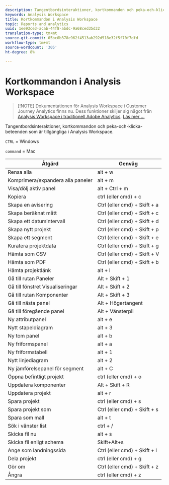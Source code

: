 ```yaml
---
description: Tangentbordsinteraktioner, kortkommandon och peka-och-klicka-beteenden som är tillgängliga i Analysis Workspace.
keywords: Analysis Workspace
title: Kortkommandon i Analysis Workspace
topic: Reports and analytics
uuid: 1ee93ce3-acab-44f8-abdc-9a68ced35d32
translation-type: tm+mt
source-git-commit: 05bc0b378c962f4513ab292d518e32f5f70f7dfd
workflow-type: tm+mt
source-wordcount: '305'
ht-degree: 8%

---
```



# Kortkommandon i Analysis Workspace

>[!NOTE] Dokumentationen för Analysis Workspace i Customer Journey Analytics finns nu. Dess funktioner skiljer sig något från [Analysis Workspace i traditionell Adobe Analytics](https://docs.adobe.com/content/help/en/analytics/analyze/analysis-workspace/home.html). [Läs mer …](/help/getting-started/cja-aa.md)

Tangentbordsinteraktioner, kortkommandon och peka-och-klicka-beteenden som är tillgängliga i Analysis Workspace.

`CTRL` = Windows

`command` = Mac

| Åtgärd | Genväg |
|---|---|
| Rensa alla | alt + w |
| Komprimera/expandera alla paneler | alt + m |
| Visa/dölj aktiv panel | alt + Ctrl + m |
| Kopiera | ctrl (eller cmd) + c |
| Skapa en avisering | Ctrl (eller cmd) + Skift + a |
| Skapa beräknat mått | Ctrl (eller cmd) + Skift + c |
| Skapa ett datumintervall | Ctrl (eller cmd) + Skift + d |
| Skapa nytt projekt | Ctrl (eller cmd) + Skift + p |
| Skapa ett segment | Ctrl (eller cmd) + Skift + e |
| Kuratera projektdata | Ctrl (eller cmd) + Skift + g |
| Hämta som CSV | Ctrl (eller cmd) + Skift + V |
| Hämta som PDF | Ctrl (eller cmd) + Skift + b |
| Hämta projektlänk | alt + l |
| Gå till rutan Paneler | Alt + Skift + 1 |
| Gå till fönstret Visualiseringar | Alt + Skift + 2 |
| Gå till rutan Komponenter | Alt + Skift + 3 |
| Gå till nästa panel | Alt + Högertangent |
| Gå till föregående panel | Alt + Vänsterpil |
| Ny attributpanel | alt + e |
| Nytt stapeldiagram | alt + 3 |
| Ny tom panel | alt + b |
| Ny friformspanel | alt + a |
| Ny friformstabell | alt + 1 |
| Nytt linjediagram | alt + 2 |
| Ny jämförelsepanel för segment | alt + C |
| Öppna befintligt projekt | ctrl (eller cmd) + o |
| Uppdatera komponenter | Alt + Skift + R |
| Uppdatera projekt | alt + r |
| Spara projekt | ctrl (eller cmd) + s |
| Spara projekt som | Ctrl (eller cmd) + Skift + s |
| Spara som mall | alt + t |
| Sök i vänster list | ctrl + / |
| Skicka fil nu | alt + s |
| Skicka fil enligt schema | Skift+Alt+s |
| Ange som landningssida | Ctrl (eller cmd) + Skift + l |
| Dela projekt | ctrl (eller cmd) + g |
| Gör om | Ctrl (eller cmd) + Skift + z |
| Ångra | ctrl (eller cmd) + z |
